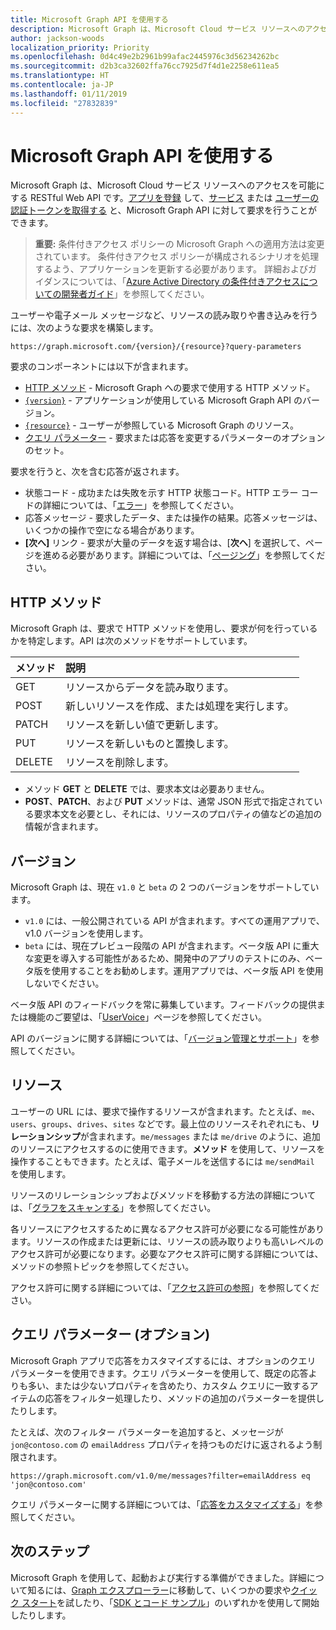 ```yaml
---
title: Microsoft Graph API を使用する
description: Microsoft Graph は、Microsoft Cloud サービス リソースへのアクセスを可能にする RESTful Web API です。アプリを登録 して、サービス または ユーザーの認証トークンを取得する と、Microsoft Graph API に対して要求を行うことができます。
author: jackson-woods
localization_priority: Priority
ms.openlocfilehash: 0d4c49e2b2961b99afac2445976c3d56234262bc
ms.sourcegitcommit: d2b3ca32602ffa76cc7925d7f4d1e2258e611ea5
ms.translationtype: HT
ms.contentlocale: ja-JP
ms.lasthandoff: 01/11/2019
ms.locfileid: "27832839"
---
```

# <a name="use-the-microsoft-graph-api"></a>Microsoft Graph API を使用する

Microsoft Graph は、Microsoft Cloud サービス リソースへのアクセスを可能にする RESTful Web API です。[アプリを登録](auth-register-app-v2.md) して、[サービス](auth-v2-service.md) または [ユーザーの認証トークンを取得する](auth-v2-user.md) と、Microsoft Graph API に対して要求を行うことができます。

> **重要:** 条件付きアクセス ポリシーの Microsoft Graph への適用方法は変更されています。 条件付きアクセス ポリシーが構成されるシナリオを処理するよう、アプリケーションを更新する必要があります。 詳細およびガイダンスについては、「[Azure Active Directory の条件付きアクセスについての開発者ガイド](https://docs.microsoft.com/azure/active-directory/develop/active-directory-conditional-access-developer)」を参照してください。

ユーザーや電子メール メッセージなど、リソースの読み取りや書き込みを行うには、次のような要求を構築します。

```http
https://graph.microsoft.com/{version}/{resource}?query-parameters
```

要求のコンポーネントには以下が含まれます。

* [HTTP メソッド](#http-methods) - Microsoft Graph への要求で使用する HTTP メソッド。
* [`{version}`](#version) - アプリケーションが使用している Microsoft Graph API のバージョン。
* [`{resource}`](#resource) - ユーザーが参照している Microsoft Graph のリソース。
* [クエリ パラメーター](#query-parameters-optional) - 要求または応答を変更するパラメーターのオプションのセット。

要求を行うと、次を含む応答が返されます。 

* 状態コード - 成功または失敗を示す HTTP 状態コード。HTTP エラー コードの詳細については、「[エラー](errors.md)」を参照してください。
* 応答メッセージ - 要求したデータ、または操作の結果。応答メッセージは、いくつかの操作で空になる場合があります。
* **[次へ]** リンク - 要求が大量のデータを返す場合は、[**次ヘ**] を選択して、ページを進める必要があります。詳細については、「[ページング](paging.md)」を参照してください。

## <a name="http-methods"></a>HTTP メソッド

Microsoft Graph は、要求で HTTP メソッドを使用し、要求が何を行っているかを特定します。API は次のメソッドをサポートしています。


|**メソッド** |**説明**                             |
| :----- | :------------------------------------------- |
| GET    | リソースからデータを読み取ります。                   |
| POST   | 新しいリソースを作成、または処理を実行します。 |
| PATCH  | リソースを新しい値で更新します。           |
| PUT    | リソースを新しいものと置換します。           |
| DELETE | リソースを削除します。                           |

* メソッド **GET** と **DELETE** では、要求本文は必要ありません。
* **POST**、**PATCH**、および **PUT** メソッドは、通常 JSON 形式で指定されている要求本文を必要とし、それには、リソースのプロパティの値などの追加の情報が含まれます。

## <a name="version"></a>バージョン

Microsoft Graph は、現在 `v1.0` と `beta` の 2 つのバージョンをサポートしています。

* `v1.0` には、一般公開されている API が含まれます。すべての運用アプリで、v1.0 バージョンを使用します。
* `beta` には、現在プレビュー段階の API が含まれます。ベータ版 API に重大な変更を導入する可能性があるため、開発中のアプリのテストにのみ、ベータ版を使用することをお勧めします。運用アプリでは、ベータ版 API を使用しないでください。

ベータ版 API のフィードバックを常に募集しています。フィードバックの提供または機能のご要望は、「[UserVoice](https://officespdev.uservoice.com/)」ページを参照してください。

API のバージョンに関する詳細については、「[バージョン管理とサポート](versioning-and-support.md)」を参照してください。

## <a name="resource"></a>リソース

ユーザーの URL には、要求で操作するリソースが含まれます。たとえば、`me`、`users`、`groups`、`drives`、`sites` などです。最上位のリソースそれぞれにも、**リレーションシップ**が含まれます。`me/messages` または `me/drive` のように、追加のリソースにアクセスするのに使用できます。**メソッド** を使用して、リソースを操作することもできます。たとえば、電子メールを送信するには `me/sendMail` を使用します。

リソースのリレーションシップおよびメソッドを移動する方法の詳細については、「[グラフをスキャンする](traverse-the-graph.md)」を参照してください。 

各リソースにアクセスするために異なるアクセス許可が必要になる可能性があります。リソースの作成または更新には、リソースの読み取りよりも高いレベルのアクセス許可が必要になります。必要なアクセス許可に関する詳細については、メソッドの参照トピックを参照してください。 

アクセス許可に関する詳細については、「[アクセス許可の参照](permissions-reference.md)」を参照してください。

## <a name="query-parameters-optional"></a>クエリ パラメーター (オプション)

Microsoft Graph アプリで応答をカスタマイズするには、オプションのクエリ パラメーターを使用できます。クエリ パラメーターを使用して、既定の応答よりも多い、または少ないプロパティを含めたり、カスタム クエリに一致するアイテムの応答をフィルター処理したり、メソッドの追加のパラメーターを提供したりします。

たとえば、次のフィルター パラメーターを追加すると、メッセージが `jon@contoso.com` の `emailAddress` プロパティを持つものだけに返されるよう制限されます。

```http
https://graph.microsoft.com/v1.0/me/messages?filter=emailAddress eq 'jon@contoso.com'
```

クエリ パラメーターに関する詳細については、「[応答をカスタマイズする](query-parameters.md)」を参照してください。

## <a name="next-steps"></a>次のステップ

Microsoft Graph を使用して、起動および実行する準備ができました。詳細について知るには、[Graph エクスプローラー](https://developer.microsoft.com/graph/graph-explorer)に移動して、いくつかの要求や[クイック スタート](https://developer.microsoft.com/graph/quick-start)を試したり、「[SDK とコード サンプル](https://developer.microsoft.com/graph/code-samples-and-sdks)」のいずれかを使用して開始したりします。

